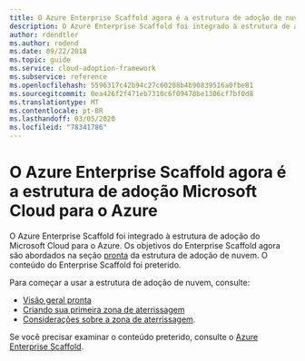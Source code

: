 ```yaml
---
title: O Azure Enterprise Scaffold agora é a estrutura de adoção de nuvem para o Azure
description: O Azure Enterprise Scaffold foi integrado à estrutura de adoção do Microsoft Cloud para o Azure.
author: rdendtler
ms.author: rodend
ms.date: 09/22/2018
ms.topic: guide
ms.service: cloud-adoption-framework
ms.subservice: reference
ms.openlocfilehash: 5596317c42b94c27c60208b4b90839516a0fbe81
ms.sourcegitcommit: 0ea426f2f471eb7310c6f09478be1306cf7bf0d8
ms.translationtype: MT
ms.contentlocale: pt-BR
ms.lasthandoff: 03/05/2020
ms.locfileid: "78341786"
---
```

# <a name="azure-enterprise-scaffold-is-now-the-microsoft-cloud-adoption-framework-for-azure"></a>O Azure Enterprise Scaffold agora é a estrutura de adoção Microsoft Cloud para o Azure

O Azure Enterprise Scaffold foi integrado à estrutura de adoção do Microsoft Cloud para o Azure. Os objetivos do Enterprise Scaffold agora são abordados na seção [pronta](../ready/index.md) da estrutura de adoção de nuvem. O conteúdo do Enterprise Scaffold foi preterido.

Para começar a usar a estrutura de adoção de nuvem, consulte:

- [Visão geral pronta](../ready/index.md)
- [Criando sua primeira zona de aterrissagem](../ready/azure-setup-guide/migration-landing-zone.md)
- [Considerações sobre a zona de aterrissagem](../ready/considerations/index.md).

Se você precisar examinar o conteúdo preterido, consulte o [Azure Enterprise Scaffold](.\migration-with-enterprise-scaffold.md).
